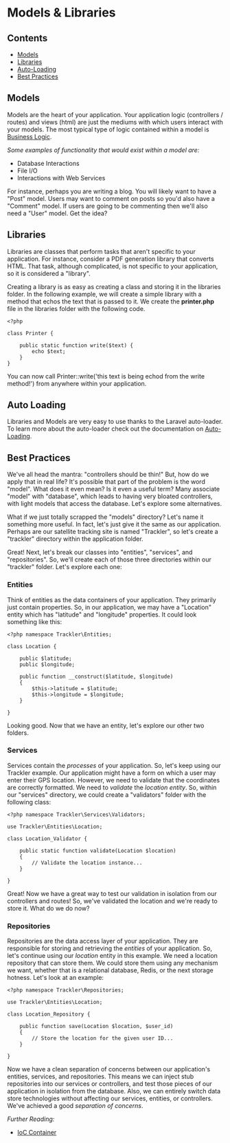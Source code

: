# Models & Libraries

## Contents

- [Models](#models)
- [Libraries](#libraries)
- [Auto-Loading](#auto-loading)
- [Best Practices](#best-practices)

<a name="models"></a>
## Models

Models are the heart of your application. Your application logic (controllers / routes) and views (html) are just the mediums with which users interact with your models. The most typical type of logic contained within a model is [Business Logic](http://en.wikipedia.org/wiki/Business_logic).

*Some examples of functionality that would exist within a model are:*

- Database Interactions
- File I/O
- Interactions with Web Services

For instance, perhaps you are writing a blog. You will likely want to have a "Post" model. Users may want to comment on posts so you'd also have a "Comment" model. If users are going to be commenting then we'll also need a "User" model. Get the idea?

<a name="libraries"></a>
## Libraries

Libraries are classes that perform tasks that aren't specific to your application. For instance, consider a PDF generation library that converts HTML. That task, although complicated, is not specific to your application, so it is considered a "library". 

Creating a library is as easy as creating a class and storing it in the libraries folder. In the following example, we will create a simple library with a method that echos the text that is passed to it. We create the **printer.php** file in the libraries folder with the following code.

	<?php

	class Printer {

		public static function write($text) {
			echo $text;
		}
	}

You can now call Printer::write('this text is being echod from the write method!') from anywhere within your application.  

<a name="auto-loading"></a>
## Auto Loading

Libraries and Models are very easy to use thanks to the Laravel auto-loader. To learn more about the auto-loader check out the documentation on [Auto-Loading](/docs/loading).

<a name="best-practices"></a>
## Best Practices

We've all head the mantra: "controllers should be thin!" But, how do we apply that in real life? It's possible that part of the problem is the word "model". What does it even mean? Is it even a useful term? Many associate "model" with "database", which leads to having very bloated controllers, with light models that access the database. Let's explore some alternatives.

What if we just totally scrapped the "models" directory? Let's name it something more useful. In fact, let's just give it the same as our application. Perhaps are our satellite tracking site is named "Trackler", so let's create a "trackler" directory within the application folder.

Great! Next, let's break our classes into "entities", "services", and "repositories". So, we'll create each of those three directories within our  "trackler" folder. Let's explore each one:

### Entities

Think of entities as the data containers of your application. They primarily just contain properties. So, in our application, we may have a "Location" entity which has "latitude" and "longitude" properties. It could look something like this:

	<?php namespace Trackler\Entities;
	
	class Location {

		public $latitude;
		public $longitude;

		public function __construct($latitude, $longitude)
		{
			$this->latitude = $latitude;
			$this->longitude = $longitude;
		}

	}

Looking good. Now that we have an entity, let's explore our other two folders.

### Services

Services contain the *processes* of your application. So, let's keep using our Trackler example. Our application might have a form on which a user may enter their GPS location. However, we need to validate that the coordinates are correctly formatted. We need to *validate* the *location entity*. So, within our "services" directory, we could create a "validators" folder with the following class:

	<?php namespace Trackler\Services\Validators;

	use Trackler\Entities\Location;

	class Location_Validator {

		public static function validate(Location $location)
		{
			// Validate the location instance...
		}

	}

Great! Now we have a great way to test our validation in isolation from our controllers and routes! So, we've validated the location and we're ready to store it. What do we do now?

### Repositories

Repositories are the data access layer of your application. They are responsible for storing and retrieving the *entities* of your application. So, let's continue using our *location* entity in this example. We need a location repository that can store them. We could store them using any mechanism we want, whether that is a relational database, Redis, or the next storage hotness. Let's look at an example:

	<?php namespace Trackler\Repositories;

	use Trackler\Entities\Location;

	class Location_Repository {

		public function save(Location $location, $user_id)
		{
			// Store the location for the given user ID...
		}

	}

Now we have a clean separation of concerns between our application's entities, services, and repositories. This means we can inject stub repositories into our services or controllers, and test those pieces of our application in isolation from the database. Also, we can entirely switch data store technologies without affecting our services, entities, or controllers. We've achieved a good *separation of concerns*.

*Further Reading:*

- [IoC Container](/docs/ioc)